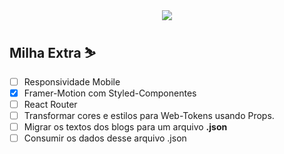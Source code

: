 <div align=center >
    <img  src="./public/rocket-blog.gif">
</div>


## Milha Extra ⛷️
- [ ] Responsividade Mobile
- [X] Framer-Motion com Styled-Componentes
- [ ] React Router
- [ ] Transformar cores e estilos para Web-Tokens usando Props.
- [ ] Migrar os textos dos blogs para um arquivo **.json**
- [ ] Consumir os dados desse arquivo .json
